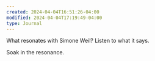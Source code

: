 ```yaml
---
created: 2024-04-04T16:51:26-04:00
modified: 2024-04-04T17:19:49-04:00
type: Journal
---
```


What resonates with Simone Weil? Listen to what it says. 

Soak in the resonance.
